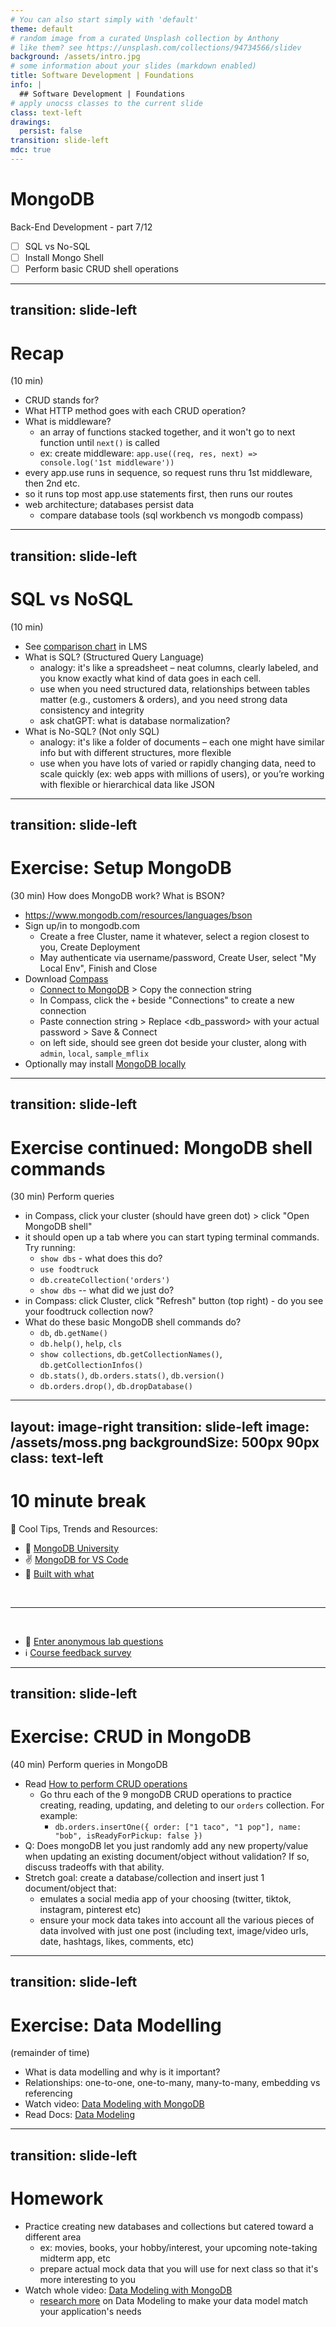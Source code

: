 ```yaml
---
# You can also start simply with 'default'
theme: default
# random image from a curated Unsplash collection by Anthony
# like them? see https://unsplash.com/collections/94734566/slidev
background: /assets/intro.jpg
# some information about your slides (markdown enabled)
title: Software Development | Foundations
info: |
  ## Software Development | Foundations
# apply unocss classes to the current slide
class: text-left
drawings:
  persist: false
transition: slide-left
mdc: true
---
```


# MongoDB
Back-End Development - part 7/12
- [ ] SQL vs No-SQL
- [ ] Install Mongo Shell
- [ ] Perform basic CRUD shell operations

<div class="abs-br m-6 text-xl">
  <a href="https://github.com/slidevjs/slidev" target="_blank" class="slidev-icon-btn">
    <carbon:logo-github />
  </a>
</div>

<!--
-->

---
transition: slide-left
---

# Recap
(10 min)

- CRUD stands for?
- What HTTP method goes with each CRUD operation?
- What is middleware? 
   - an array of functions stacked together, and it won't go to next function until `next()` is called
   - ex: create middleware: `app.use((req, res, next) => console.log('1st middleware'))`
- every app.use runs in sequence, so request runs thru 1st middleware, then 2nd etc.
- so it runs top most app.use statements first, then runs our routes 
- web architecture; databases persist data
   - compare database tools (sql workbench vs mongodb compass)

<!--
-->

---
transition: slide-left
---

# SQL vs NoSQL
(10 min)

- See [comparison chart](https://courses.circuitstream.com/d2l/le/lessons/9514/topics/49823) in LMS
- What is SQL? (Structured Query Language)
   - analogy: it's like a spreadsheet – neat columns, clearly labeled, and you know exactly what kind of data goes in each cell.
   - use when you need structured data, relationships between tables matter (e.g., customers & orders), and you need strong data consistency and integrity
   - ask chatGPT: what is database normalization?
- What is No-SQL? (Not only SQL)
   - analogy: it's like a folder of documents – each one might have similar info but with different structures, more flexible
   - use when you have lots of varied or rapidly changing data, need to scale quickly (ex: web apps with millions of users), or you’re working with flexible or hierarchical data like JSON

<!--
- we use NoSQL as a better use of the time in this bootcamp: flexibility, and scalability. Also since SQL is a mature technology, there are more resources available and community support. 
- Intro MongoDB - one of the options for NoSQL.

-->

---
transition: slide-left
---

# Exercise: Setup MongoDB
(30 min) How does MongoDB work?  What is BSON?

- https://www.mongodb.com/resources/languages/bson
- Sign up/in to mongodb.com
   - Create a free Cluster, name it whatever, select a region closest to you, Create Deployment
   - May authenticate via username/password, Create User, select "My Local Env", Finish and Close
- Download [Compass](https://www.mongodb.com/docs/compass/current/install/#std-label-download-install)
   - [Connect to MongoDB](https://www.mongodb.com/docs/compass/current/connect/#provide-your-connection-string) > Copy the connection string
   - In Compass, click the `+` beside "Connections" to create a new connection
   - Paste connection string > Replace <db_password> with your actual password > Save & Connect
   - on left side, should see green dot beside your cluster, along with `admin`, `local`, `sample_mflix` 
- Optionally may install [MongoDB locally](https://www.mongodb.com/docs/manual/administration/install-community/)

---
transition: slide-left
---

# Exercise continued: MongoDB shell commands
(30 min) Perform queries

- in Compass, click your cluster (should have green dot) > click "Open MongoDB shell"
- it should open up a tab where you can start typing terminal commands.  Try running:
   - `show dbs` - what does this do?
   - `use foodtruck` 
   - `db.createCollection('orders')`
   - `show dbs` -- what did we just do?
- in Compass: click Cluster, click "Refresh" button (top right) -  do you see your foodtruck collection now?
- What do these basic MongoDB shell commands do?
   - `db`, `db.getName()`
   - `db.help()`, `help`, `cls`
   - `show collections`, `db.getCollectionNames()`, `db.getCollectionInfos()`
   - `db.stats()`, `db.orders.stats()`, `db.version()`
   - `db.orders.drop()`, `db.dropDatabase()`

<!--
-->

---
layout: image-right
transition: slide-left
image: /assets/moss.png
backgroundSize: 500px 90px
class: text-left
---

# 10 minute break

🍦 Cool Tips, Trends and Resources:
- 🏫 [MongoDB University](https://learn.mongodb.com/)
- ✌️ [MongoDB for VS Code](https://code.visualstudio.com/docs/azure/mongodb)
- 🧱 [Built with what](https://builtwith.com/)

<br>
<hr>
<br>

- 🧪 [Enter anonymous lab questions](https://docs.google.com/forms/d/e/1FAIpQLSevvGARdHQikso-uLqFCO481MABKE5HofuSrlzEPMNQ2ZLykw/viewform?usp=dialog)
- ℹ️ [Course feedback survey](https://circuitstream.typeform.com/to/ZoyYk7px#course_id=SoftwareAN&instructor=9514)

<!-- 
- take attendance
-->

---
transition: slide-left
---

# Exercise: CRUD in MongoDB
(40 min) Perform queries in MongoDB

- Read [How to perform CRUD operations](https://www.mongodb.com/resources/products/fundamentals/crud#how-to-perform-crud-operations)
   - Go thru each of the 9 mongoDB CRUD operations to practice creating, reading, updating, and deleting to our `orders` collection.  For example:
      - `db.orders.insertOne({ order: ["1 taco", "1 pop"], name: "bob", isReadyForPickup: false })`
- Q: Does mongoDB let you just randomly add any new property/value when updating an existing document/object without validation? If so, discuss tradeoffs with that ability.
- Stretch goal: create a database/collection and insert just 1 document/object that:
   - emulates a social media app of your choosing (twitter, tiktok, instagram, pinterest etc) 
   - ensure your mock data takes into account all the various pieces of data involved with just one post (including text, image/video urls, date, hashtags, likes, comments, etc)

<!--
-->

---
transition: slide-left
---

# Exercise: Data Modelling
(remainder of time)

- What is data modelling and why is it important?
- Relationships: one-to-one, one-to-many, many-to-many, embedding vs referencing
- Watch video: [Data Modeling with MongoDB](https://www.youtube.com/watch?v=3GHZd0zv170#t=7m55s)
- Read Docs: [Data Modeling](https://www.mongodb.com/docs/manual/data-modeling/)

---
transition: slide-left
---

# Homework

- Practice creating new databases and collections but catered toward a different area
   - ex: movies, books, your hobby/interest, your upcoming note-taking midterm app, etc
   - prepare actual mock data that you will use for next class so that it's more  interesting to you
- Watch whole video: [Data Modeling with MongoDB](https://www.youtube.com/watch?v=3GHZd0zv170)
   - [research more](https://learn.mongodb.com/courses/relational-to-document-model) on Data Modeling to make your data model match your application's needs